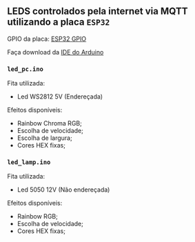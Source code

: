 ## LEDS controlados pela internet via MQTT utilizando a placa `ESP32`

GPIO da placa: [ESP32 GPIO](https://cdn.discordapp.com/attachments/663479366918995985/770466205538189332/ESP32-Pinout.png)

Faça download da [IDE do Arduino](https://www.arduino.cc/en/Main/Software#)

### `led_pc.ino`
Fita utilizada:
- Led WS2812 5V (Endereçada)

Efeitos disponíveis:
- Rainbow Chroma RGB;
- Escolha de velocidade;
- Escolha de largura;
- Cores HEX fixas;

### `led_lamp.ino`
Fita utilizada:
- Led 5050 12V (Não endereçada)

Efeitos disponíveis:
- Rainbow RGB;
- Escolha de velocidade;
- Cores HEX fixas;
